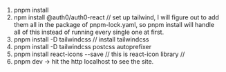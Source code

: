 1. pnpm install
2. npm install @auth0/auth0-react
// set up tailwind, I will figure out to add them all in the package of pnpm-lock.yaml, so pnpm install will handle all of this instead of running every single one at first.
3. pnpm install -D tailwindcss // install tailwindcss
4. pnpm install -D tailwindcss postcss autoprefixer
5. pnpm install react-icons --save  // this is react-icon library 
//
6. pnpm dev   -> hit the http localhost to see the site.